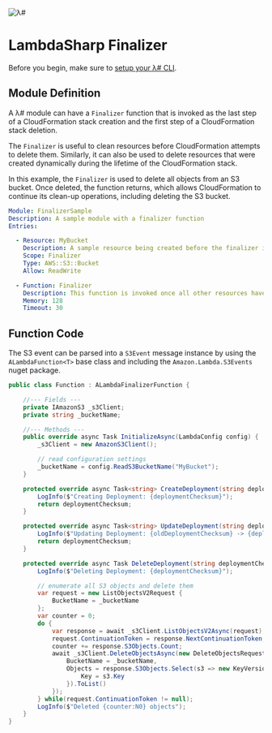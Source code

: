 ![λ#](../../Docs/LambdaSharp_v2_small.png)

# LambdaSharp Finalizer

Before you begin, make sure to [setup your λ# CLI](../../Runtime/).

## Module Definition

A λ# module can have a `Finalizer` function that is invoked as the last step of a CloudFormation stack creation and the first step of a CloudFormation stack deletion.

The `Finalizer` is useful to clean resources before CloudFormation attempts to delete them. Similarly, it can also be used to delete resources that were created dynamically during the lifetime of the CloudFormation stack.

In this example, the `Finalizer` is used to delete all objects from an S3 bucket. Once deleted, the function returns, which allows CloudFormation to continue its clean-up operations, including deleting the S3 bucket.

```yaml
Module: FinalizerSample
Description: A sample module with a finalizer function
Entries:

  - Resource: MyBucket
    Description: A sample resource being created before the finalizer is invoked
    Scope: Finalizer
    Type: AWS::S3::Bucket
    Allow: ReadWrite

  - Function: Finalizer
    Description: This function is invoked once all other resources have been created/updated
    Memory: 128
    Timeout: 30
```

## Function Code

The S3 event can be parsed into a `S3Event` message instance by using the `ALambdaFunction<T>` base class and including the `Amazon.Lambda.S3Events` nuget package.

```csharp
public class Function : ALambdaFinalizerFunction {

    //--- Fields ---
    private IAmazonS3 _s3Client;
    private string _bucketName;

    //--- Methods ---
    public override async Task InitializeAsync(LambdaConfig config) {
        _s3Client = new AmazonS3Client();

        // read configuration settings
        _bucketName = config.ReadS3BucketName("MyBucket");
    }

    protected override async Task<string> CreateDeployment(string deploymentChecksum) {
        LogInfo($"Creating Deployment: {deploymentChecksum}");
        return deploymentChecksum;
    }

    protected override async Task<string> UpdateDeployment(string deploymentChecksum, string oldDeploymentChecksum) {
        LogInfo($"Updating Deployment: {oldDeploymentChecksum} -> {deploymentChecksum}");
        return deploymentChecksum;
    }

    protected override async Task DeleteDeployment(string deploymentChecksum) {
        LogInfo($"Deleting Deployment: {deploymentChecksum}");

        // enumerate all S3 objects and delete them
        var request = new ListObjectsV2Request {
            BucketName = _bucketName
        };
        var counter = 0;
        do {
            var response = await _s3Client.ListObjectsV2Async(request);
            request.ContinuationToken = response.NextContinuationToken;
            counter += response.S3Objects.Count;
            await _s3Client.DeleteObjectsAsync(new DeleteObjectsRequest {
                BucketName = _bucketName,
                Objects = response.S3Objects.Select(s3 => new KeyVersion {
                    Key = s3.Key
                }).ToList()
            });
        } while(request.ContinuationToken != null);
        LogInfo($"Deleted {counter:N0} objects");
    }
}
```
